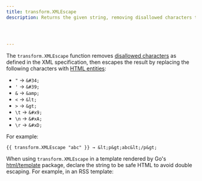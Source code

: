 ```yaml
---
title: transform.XMLEscape
description: Returns the given string, removing disallowed characters then escaping the result to its XML equivalent.




---
```




The `transform.XMLEscape` function removes [disallowed characters] as defined in the XML specification, then escapes the result by replacing the following characters with [HTML entities]:

- `"` → `&#34;`
- `'` → `&#39;`
- `&` → `&amp;`
- `<` → `&lt;`
- `>` → `&gt;`
- `\t` → `&#x9;`
- `\n` → `&#xA;`
- `\r` → `&#xD;`

For example:

```go-html-template
{{ transform.XMLEscape "abc" }} → &lt;p&gt;abc&lt;/p&gt;
```

When using `transform.XMLEscape` in a template rendered by Go's [html/template] package, declare the string to be safe HTML to avoid double escaping. For example, in an RSS template:


[disallowed characters]: https://www.w3.org/TR/xml/#charsets
[html entities]: https://developer.mozilla.org/en-us/docs/glossary/entity
[html/template]: https://pkg.go.dev/html/template
